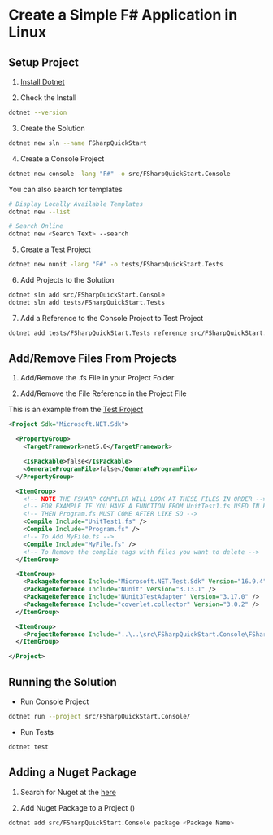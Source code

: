 # Create a Simple F# Application in Linux

## Setup Project

1. [Install Dotnet](https://dotnet.microsoft.com/download)

2. Check the Install

```bash
dotnet --version
```

3. Create the Solution

```bash
dotnet new sln --name FSharpQuickStart
```

4. Create a Console Project

```bash
dotnet new console -lang "F#" -o src/FSharpQuickStart.Console
```

You can also search for templates

```bash
# Display Locally Available Templates
dotnet new --list

# Search Online
dotnet new <Search Text> --search
```

5. Create a Test Project

```bash
dotnet new nunit -lang "F#" -o tests/FSharpQuickStart.Tests
```

6. Add Projects to the Solution

```bash
dotnet sln add src/FSharpQuickStart.Console
dotnet sln add tests/FSharpQuickStart.Tests
```

7. Add a Reference to the Console Project to Test Project

```bash
dotnet add tests/FSharpQuickStart.Tests reference src/FSharpQuickStart.Console
```

## Add/Remove Files From Projects

1. Add/Remove the .fs File in your Project Folder

2. Add/Remove the File Reference in the Project File

This is an example from the [Test Project](./tests/FSharpQuickStart.Tests/FSharpQuickStart.Tests.fsproj)

```xml
<Project Sdk="Microsoft.NET.Sdk">

  <PropertyGroup>
    <TargetFramework>net5.0</TargetFramework>

    <IsPackable>false</IsPackable>
    <GenerateProgramFile>false</GenerateProgramFile>
  </PropertyGroup>

  <ItemGroup>
    <!-- NOTE THE FSHARP COMPILER WILL LOOK AT THESE FILES IN ORDER -->
    <!-- FOR EXAMPLE IF YOU HAVE A FUNCTION FROM UnitTest1.fs USED IN Program.fs -->
    <!-- THEN Program.fs MUST COME AFTER LIKE SO -->
    <Compile Include="UnitTest1.fs" />
    <Compile Include="Program.fs" />
    <!-- To Add MyFile.fs -->
    <Compile Include="MyFile.fs" />
    <!-- To Remove the complie tags with files you want to delete -->
  </ItemGroup>

  <ItemGroup>
    <PackageReference Include="Microsoft.NET.Test.Sdk" Version="16.9.4" />
    <PackageReference Include="NUnit" Version="3.13.1" />
    <PackageReference Include="NUnit3TestAdapter" Version="3.17.0" />
    <PackageReference Include="coverlet.collector" Version="3.0.2" />
  </ItemGroup>

  <ItemGroup>
    <ProjectReference Include="..\..\src\FSharpQuickStart.Console\FSharpQuickStart.Console.fsproj" />
  </ItemGroup>

</Project>
```

## Running the Solution

- Run Console Project

```bash
dotnet run --project src/FSharpQuickStart.Console/
```

- Run Tests

```bash
dotnet test
```

## Adding a Nuget Package

1. Search for Nuget at the [here](https://www.nuget.org/)

2. Add Nuget Package to a Project ()

```bash
dotnet add src/FSharpQuickStart.Console package <Package Name>
```
